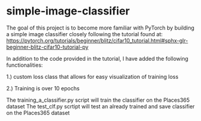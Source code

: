 # simple-image-classifier
The goal of this project is to become more familiar with PyTorch by building a 
simple image classifier closely following the tutorial found at:
https://pytorch.org/tutorials/beginner/blitz/cifar10_tutorial.html#sphx-glr-beginner-blitz-cifar10-tutorial-py

In addition to the code provided in the tutorial, I have added the following 
functionalities:

1.) custom loss class that allows for easy visualization of training loss

2.) Training is over 10 epochs

The training_a_classifier.py script will train the classifier on the Places365 dataset
The test_clf.py scrtipt will test an already trained and save classifier on the Places365 dataset
